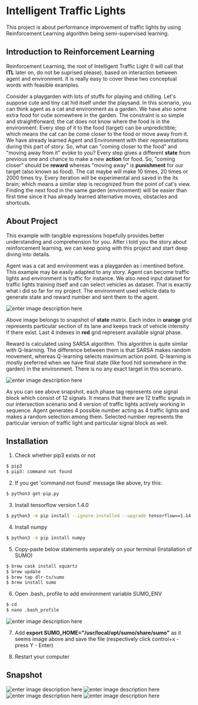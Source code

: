 ﻿# Intelligent Traffic Lights

This project is about performance improvement of traffic lights by using Reinforcement Learning algorithm being semi-supervised learning.

## Introduction to Reinforcement Learning

Reinforcement Learning, the root of Intelligent Traffic Light (I will call that **ITL** later on, do not be suprised please), based on interaction between agent and environment. It is really easy to cover these two conceptual words with feasible examples. 

Consider a playgarden with lots of stuffs for playing and chilling. Let's suppose cute and tiny cat hid itself under the playsand. In this scenario, you can think agent as a cat and environment as a garden. We have also some extra food for cutie somewhere in the garden. The constraint is so simple and straightforward; the cat does not know where the food is in the environment. Every step of it to the food (target) can be unpredictible; which means the cat can be come closer to the food or move away from it. We have already learned Agent and Environment with their representations during this part of story. So, what can "coming closer to the food" and "moving away from it" evoke to you? Every step gives a different **state** from previous one and chance to make a new **action** for food. So, "coming closer" should be **reward** whereas "moving away" is **punishment** for our target (also known as food). The cat maybe will make 10 times, 20 times or 2000 times try. Every iteration will be experimental and saved in the its brain; which means a similar step is recognized from the point of cat's view. Finding the next food in the same garden (environment) will be easier than first time since it has already learned alternative moves, obstacles and shortcuts. 

## About Project

This example with tangible expressions hopefully provides better understanding and comprehension for you. After i told you the story about reinforcement learning, we can keep going with this project and start deep diving into details.

Agent was a cat and environment was a playgarden as i mentined before. This example may be easily adapted to any story. Agent can become traffic lights and environment is traffic for instance. We also need input dataset for traffic lights training itself and can select vehicles as dataset. That is exactly what i did so far for my project. The environment used vehicle data to generate state and reward number and sent them to the agent.

![enter image description here](https://i.imgur.com/D3bZ5zt.png)

Above image belongs to snapshot of **state** matrix. Each index in **orange** grid represents particular section of its lane and keeps track of vehicle intensity if there exist. Last 4 indexes in **red** grid represent available signal phase.

Reward is calculated using SARSA algorithm. This algorithm is quite similar with Q-learning. The difference between them is that SARSA makes random movement, whereas Q-learning selects maximum action point. Q-learning is mostly preferred when we have final state (like food hid somewhere in the garden) in the environment. There is no any exact target in this scenario.

![enter image description here](https://i.imgur.com/g8HKF0a.png)

As you can see above snapshot, each phase tag represents one signal block which consist of 12 signals. It means that there are 12 traffic signals in our intersection scenario and 4 version of traffic lights actively working in sequence. Agent generates 4 possible number acting as 4 traffic lights and makes a random selection among them. Selected number represents the particular version of traffic light and particular signal block as well.



## Installation

 1. Check whether pip3 exists or not
```sh
$ pip3
$ pip3: command not found
```
 2. If you get 'command not found' message like above, try this:
 ```sh
$ python3 get-pip.py
```

3. Install tensorflow version 1.4.0
 ```sh
$ python3 -m pip install --ignore-installed --upgrade tensorflow==1.14.0
```

4. Install numpy
 ```sh
$ python3 -m pip install numpy
```

5. Copy-paste below statements separately on your terminal (Installation of SUMO)
 ```sh
$ brew cask install xquartz
$ brew update
$ brew tap dlr-ts/sumo
$ brew install sumo
```

6. Open .bash_ profile to add environment variable SUMO_ENV
```sh
$ cd
$ nano .bash_profile
``` 

![enter image description here](https://i.imgur.com/lv5lcAH.jpg)

7. Add **export SUMO_HOME="/usr/local/opt/sumo/share/sumo"** as it seems image above and save the file (respectively click control+x - press Y - Enter)

8. Restart your computer


## Snapshot
![enter image description here](https://media.giphy.com/media/PlxCB7y7C1NYpPt9Bo/giphy.gif)
![enter image description here](https://media.giphy.com/media/keZQD4zQdSmDuIwayu/giphy.gif)
![enter image description here](https://media.giphy.com/media/UVq5FCQigPe7E6Jp1f/giphy.gif)
![enter image description here](https://media.giphy.com/media/dYgYGwbORDThkVUMcs/giphy.gif)
